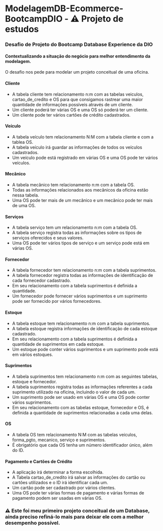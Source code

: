 # ModelagemDB-Ecommerce-BootcampDIO - ⚠️ Projeto de estudos
### Desafio de Projeto do Bootcamp Database Experience da DIO

#### Contextualizando a situação do negócio para melhor entendimento da modelagem.

O desafio nos pede para modelar um projeto conceitual de uma oficina.

####  Cliente

* A tabela cliente tem relacionamento n:m com as tabelas veiculos, cartao_de_credito e OS para que consigamos rastrear uma maior quantidade de informações possíveis através de um cliente.
* Um cliente poderá ter várias OS e uma OS só poderá ter um cliente.
* Um cliente pode ter vários cartões de crédito cadastrados.

#### Veículo

* A tabela veículo tem relacionamento N:M com a tabela cliente e com a tablea OS.
* A tabela veículo irá guardar as informações de todos os veículos cadastrados.
* Um veículo pode está registrado em várias OS e uma OS pode ter vários veículos.

#### Mecânico

* A tabela mecânico tem relacionamento n:m com a tabela OS.
* Todas as informações relacionados aos mecânicos da oficina estão nessa tabela.
* Uma OS pode ter mais de um mecânico e um mecânico pode ter mais de uma OS.

#### Serviços

* A tabela serviço tem um relacionamento n:m com a tabela OS.
* A tabela serviço registra todas as informações sobre os tipos de serviços oferecidos e seus valores.
* Uma OS pode ter vários tipos de serviço e um serviço pode está em várias OS.

#### Fornecedor

* A tabela fornecedor tem relacionamento n:m com a tabela suprimentos.
* A tabela fornecedor registra todas as informações de identificação de cada fornecedor cadastrado.
* Em seu relacionamento com a tabela suprimentos é definida a quantidade.
* Um fornecedor pode fornecer vários suprimentos e um suprimento pode ser fornecido por vários fornecedores.

#### Estoque

* A tabela estoque tem relacionamento n:m com a tabela suprimentos.
* A tabela estoque registra informações de identificação de cada estoque cadastrado.
* Em seu relacionamento com a tabela suprimentos é definida a quantidade de suprimentos em cada estoque.
* Um estoque pode conter vários suprimentos e um suprimento pode está em vários estoques.

#### Suprimentos

* A tabela suprimentos tem relacionamento n:m com as seguintes tabelas, estoque e fornecedor.
* A tabela suprimentos registra todas as informações referentes a cada suprimento utilizado na oficina, incluindo o valor de cada um.
* Um suprimento pode ser usado em várias OS e uma OS pode conter vários suprimentos.
* Em seu relacionamento com as tabelas estoque, fornecedor e OS, é definida a quantidade de suprimentos relacionadas a cada uma delas.

#### OS

* A tabela OS tem relacionamento N:M com as tabelas veiculos, forma_pgto, mecanico, serviço e suprimentos.
* É obrigatório que cada OS tenha um número identificador único, além do ID.

#### Pagamento e Cartões de Crédito

* A aplicação irá determinar a forma escolhida.
* A Tabela cartao_de_credito irá salvar as informações do cartão ou cartões utilizados e o ID irá identificar cada um.
* Um cartão pode ser cadastrado por vários clientes.
* Uma OS pode ter várias formas de pagamento e várias formas de pagamento podem ser usadas em várias OS.




### ⚠️ Este foi meu primeiro projeto conceitual de um Database, ainda preciso refiná-lo mais para deixar ele com a melhor desempenho possível.
